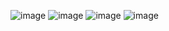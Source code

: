 ![image](https://github.com/user-attachments/assets/b14e84e1-767d-4d00-9091-744d800dd57c)
![image](https://github.com/user-attachments/assets/ed993e04-55f8-434c-829f-2389dbf6219f)
![image](https://github.com/user-attachments/assets/c902b2da-c007-454a-aed4-72afbeff8ddc)
![image](https://github.com/user-attachments/assets/7f17ce9a-5933-4fb9-96f1-7f6b50b28b64)
